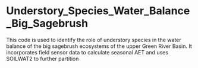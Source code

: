 # Understory_Species_Water_Balance_Big_Sagebrush
This code is used to identify the role of understory species in the water balance of the big sagebrush ecosystems of the upper Green River Basin. It incorporates field sensor data to calculate seasonal AET and uses SOILWAT2 to further partition
